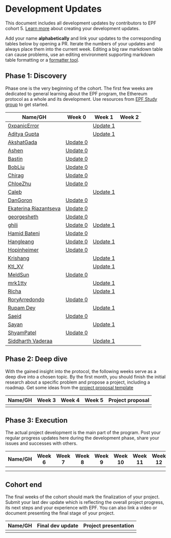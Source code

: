 # Development Updates

This document includes all development updates by contributors to EPF cohort 5. [Learn more](/program-guide/repo-guide.md#development-updates) about creating your development updates.

Add your name **alphabetically** and link your updates to the corresponding tables below by opening a PR. Iterate the numbers of your updates and always place them into the current week. Editing a big raw markdown table can cause problems, use an editing environment supporting markdown table formatting or a [formatter tool](https://github.com/nvuillam/markdown-table-formatter).

## Phase 1: Discovery

Phase one is the very beginning of the cohort. The first few weeks are dedicated to general learning about the EPF program, the Ethereum protocol as a whole and its development. Use resources from [EPF Study group](https://epf.wiki) to get started.

| Name/GH                                                      | Week 0                                                                                                                                           | Week 1                                                          | Week 2 |
|--------------------------------------------------------------|--------------------------------------------------------------------------------------------------------------------------------------------------|-----------------------------------------------------------------|--------|
| [0xpanicError](https://github.com/0xpanicError)              |                                                                                                                                                  | [Update 1](https://hackmd.io/@0xpanicError/epf-update_1)        |        |
| [Aditya Gupta](https://github.com/1010adigupta)              |                                                                                                                                                  | [Update 1](https://hackmd.io/G3wd3b9YT8mApG_BoH87TQ?view)       |        |
| [AkshatGada](https://github.com/AkshatGada)                  | [Update 0](https://icy-wizard-6d2.notion.site/Ethereum-protocol-fellowship-Cohort-5-Development-Updates-Week-0-43841095ac1a49128e37537c2ce9e604) |                                                                 |        |
| [Ashen](https://github.com/y1cunhui)                         | [Update 0](https://hackmd.io/@gr3y/SkjEawHBC)                                                                                                    |                                                                 |        |
| [Bastin](https://github.com/Inspector-Butters)               | [Update 0](https://hackmd.io/@Bastin/HJ6hOLQHC)                                                                                                  |                                                                 |        |
| [BobLiu](https://github.com/Akagi201)                        | [Update 0](https://hackmd.io/@Akagi201/epf-cohort5-week0)                                                                                        |                                                                 |        |
| [Chirag](https://github.com/chirag-parmar)                   | [Update 0](https://hackmd.io/@chirag-parmar/S13p6uVBR)                                                                                           |                                                                 |        |
| [ChloeZhu](https://github.com/Chloezhu010)                   | [Update 0](https://hackmd.io/@chloezhu/HJpABlzBR)                                                                                                |                                                                 |        |
| [Caleb](https://github.com/Tomi-3-0)                         |                                                                                                                                                  | [Update 1](https://hackmd.io/@tc3rGbpwSe6dJwI2nuYQsw/BkoLPPdr0) |        |
| [DanGoron](https://github.com/gorondan)                      | [Update 0](https://hackmd.io/@meA4-YJOSaqtagggpgcWMg/SJmdOEmXR)                                                                                  |                                                                 |        |
| [Ekaterina Riazantseva](https://github.com/KatyaRyazantseva) | [Update 0](https://hackmd.io/@sWdTSBHnRb63bJ_wVjNsyA/Hk8wjVwSC)                                                                                  |                                                                 |        |
| [georgesheth](https://github.com/georgesheth)                | [Update 0](https://hackmd.io/@georgesheth/SJ2FqiVSR)                                                                                             |                                                                 |        |
| [ghili](https://github.com/ghiliweld)                        | [Update 0](https://hackmd.io/@ghili/HJoy-VBS0)                                                                                                   | [Update 1](https://hackmd.io/@ghili/ry9-_kISR)                  |        |
| [Hamid Bateni](https://github.com/irnb)                      | [Update 0](https://hackmd.io/@irnb/epf-update-0)                                                                                                 |                                                                 |        |
| [Hangleang](https://github.com/hangleang)                    | [Update 0](https://hackmd.io/@hangleang/epf-week-0)                                                                                              | [Update 1](https://hackmd.io/@hangleang/epf5-week1)             |        |
| [Hopinheimer](https://github.com/hopinheimer)                | [Update 0](https://hackmd.io/@np8VhkKRRHanpT1vbtRQ4Q/ByAoT58Q0)                                                                                  |                                                                 |        |
| [Krishang](https://github.com/kamuik16)                      |                                                                                                                                                  | [Update 1](https://hackmd.io/@kamuik16/SyVy4aKrR)               |        |
| [Ktl_XV](https://github.com/ktl-xv)                          |                                                                                                                                                  | [Update 1](https://hackmd.io/@Ktl-XV/EPF5-W1)                   |        |
| [MeldSun](https://github.com/meldsun0)                       | [Update 0](https://hackmd.io/@3juAdBVCRtaXnRB_valWsA/SJb4ugVE0)                                                                                  |                                                                 |        |
| [mrk1tty](https://github.com/garv-aga)                       |                                                                                                                                                  | [Update 1](https://hackmd.io/@mrk1tty/B1rZCb9HA)                |
| [Richa](https://github.com/Richa-iitr)                       |                                                                                                                                                  | [Update 1](https://hackmd.io/@iri/HJLnintSR)                    |        |
| [RoryArredondo](https://github.com/arredr2)                  | [Update 0](https://hackmd.io/@arredr2/SyT0Tx2XC)                                                                                                 |                                                                 |        |
| [Rupam Dey](https://github.com/rupam-04)                     |                                                                                                                                                  | [Update 1](https://hackmd.io/@rupam-04/week_0_and_week_1)       |        |
| [Saeid](github.com/xm0onh)                                   | [Update 0](https://hackmd.io/@xm0on/rJaRNg4HA)                                                                                                   |                                                                 |        |
| [Sayan](https://github.com/threehrsleep)                     |                                                                                                                                                  | [Update 1](https://hackmd.io/@threehrsleep/epf_week1)       |        |
| [ShyamPatel](github.com/shyam-patel-kira)                    | [Update 0](https://hackmd.io/@kira50/rJkBMnK7C)                                                                                                  |                                                                 |        |
| [Siddharth Vaderaa](https://github.com/SiddharthV1)          |                                                                                                                                                  | [Update 1](https://hackmd.io/@Xoznc0kESi6cRDnApMs5rQ/SkD8TX3SR)                 |        |

## Phase 2: Deep dive

With the gained insight into the protocol, the following weeks serve as a deep dive into a chosen topic. By the first month, you should finish the initial research about a specific problem and propose a project, including a roadmap. Get some ideas from the [project proposal template](projects/project-template.md)

| Name/GH | Week 3 | Week 4 | Week 5 | Project proposal |
|---------|--------|--------|--------|------------------|
|         |        |        |        |                  |

## Phase 3: Execution

The actual project development is the main part of the program. Post your regular progress updates here during the development phase, share your issues and successes with others.

| Name/GH | Week 6 | Week 7 | Week 8 | Week 9 | Week 10 | Week 11 | Week 12 | Week 13 | Week 14 | Week 15 | Week 16 | Week 17 | Week 18 | Week 19 | Week 20 | Week 21 + |
|---------|--------|--------|--------|--------|---------|---------|---------|---------|---------|---------|---------|---------|---------|---------|---------|-----------|
|         |        |        |        |        |         |         |         |         |         |         |         |         |         |         |         |           |
|         |        |        |        |        |         |         |         |         |         |         |         |         |         |         |         |           |

## Cohort end

The final weeks of the cohort should mark the finalization of your project. Submit your last dev update which is reflecting the overall project progress, its next steps and your experience with EPF. You can also link a video or document presenting the final stage of your project.

| Name/GH | Final dev update | Project presentation |
|---------|------------------|----------------------|
|         |                  |                      |
